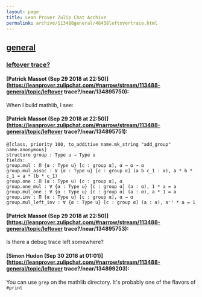 ```yaml
---
layout: page
title: Lean Prover Zulip Chat Archive 
permalink: archive/113488general/48438leftovertrace.html
---
```


## [general](index.html)
### [leftover trace?](48438leftovertrace.html)

#### [Patrick Massot (Sep 29 2018 at 22:50)](https://leanprover.zulipchat.com/#narrow/stream/113488-general/topic/leftover trace?/near/134895750):
When I build mathlib, I see:

#### [Patrick Massot (Sep 29 2018 at 22:50)](https://leanprover.zulipchat.com/#narrow/stream/113488-general/topic/leftover trace?/near/134895751):
```
@[class, priority 100, to_additive name.mk_string "add_group" name.anonymous]
structure group : Type u → Type u
fields:
group.mul : Π {α : Type u} [c : group α], α → α → α
group.mul_assoc : ∀ {α : Type u} [c : group α] (a b c_1 : α), a * b * c_1 = a * (b * c_1)
group.one : Π (α : Type u) [c : group α], α
group.one_mul : ∀ {α : Type u} [c : group α] (a : α), 1 * a = a
group.mul_one : ∀ {α : Type u} [c : group α] (a : α), a * 1 = a
group.inv : Π {α : Type u} [c : group α], α → α
group.mul_left_inv : ∀ {α : Type u} [c : group α] (a : α), a⁻¹ * a = 1
```

#### [Patrick Massot (Sep 29 2018 at 22:50)](https://leanprover.zulipchat.com/#narrow/stream/113488-general/topic/leftover trace?/near/134895753):
Is there a debug trace left somewhere?

#### [Simon Hudon (Sep 30 2018 at 01:01)](https://leanprover.zulipchat.com/#narrow/stream/113488-general/topic/leftover trace?/near/134899203):
You can use `grep` on the mathlib directory. It's probably one of the flavors of `#print`

